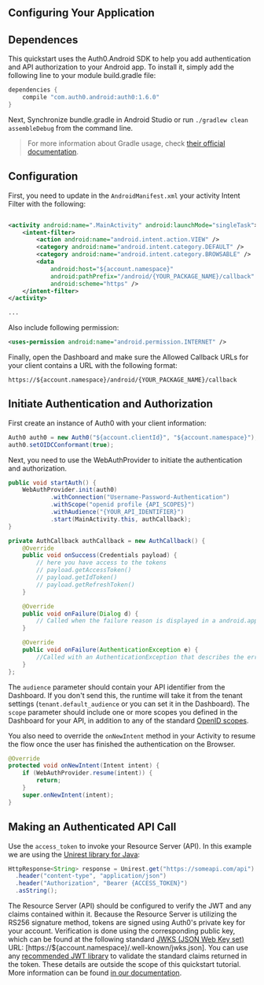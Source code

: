 ## Configuring Your Application

## Dependences

This quickstart uses the Auth0.Android SDK to help you add authentication and API authorization to your Android app. To install it, simply add the following line to your module build.gradle file:

```gradle
dependencies {
    compile "com.auth0.android:auth0:1.6.0"
}
```

Next, Synchronize bundle.gradle in Android Studio or run `./gradlew clean assembleDebug` from the command line.

> For more information about Gradle usage, check [their official documentation](http://tools.android.com/tech-docs/new-build-system/user-guide).


## Configuration

First, you need to update in the `AndroidManifest.xml` your activity Intent Filter with the following:

```xml

<activity android:name=".MainActivity" android:launchMode="singleTask">
    <intent-filter>
        <action android:name="android.intent.action.VIEW" />
        <category android:name="android.intent.category.DEFAULT" />
        <category android:name="android.intent.category.BROWSABLE" />
        <data
            android:host="${account.namespace}"
            android:pathPrefix="/android/{YOUR_PACKAGE_NAME}/callback"
            android:scheme="https" />
    </intent-filter>
</activity>

...
```

Also include following permission:

```xml
<uses-permission android:name="android.permission.INTERNET" />
```

Finally, open the Dashboard and make sure the Allowed Callback URLs for your client contains a URL with the following format:

`https://${account.namespace}/android/{YOUR_PACKAGE_NAME}/callback`

## Initiate Authentication and Authorization

First create an instance of Auth0 with your client information:

```java
Auth0 auth0 = new Auth0("${account.clientId}", "${account.namespace}");
auth0.setOIDCConformant(true);
```

Next, you need to use the WebAuthProvider to initiate the authentication and authorization.

```java
public void startAuth() {
    WebAuthProvider.init(auth0)
            .withConnection("Username-Password-Authentication")
            .withScope("openid profile {API_SCOPES}")
            .withAudience("{YOUR_API_IDENTIFIER}")
            .start(MainActivity.this, authCallback);
}

private AuthCallback authCallback = new AuthCallback() {
    @Override
    public void onSuccess(Credentials payload) {
        // here you have access to the tokens
        // payload.getAccessToken()
        // payload.getIdToken()
        // payload.getRefreshToken()
    }

    @Override
    public void onFailure(Dialog d) {
        // Called when the failure reason is displayed in a android.app.Dialog
    }

    @Override
    public void onFailure(AuthenticationException e) {
        //Called with an AuthenticationException that describes the error
    }
};
```

The `audience` parameter should contain your API identifier from the Dashboard. If you don't send this, the runtime will take it from the tenant settings (`tenant.default_audience` or you can set it in the Dashboard). The `scope` parameter should include one or more scopes you defined in the Dashboard for your API, in addition to any of the standard [OpenID scopes](https://auth0.com/docs/scopes).

You also need to override the `onNewIntent` method in your Activity to resume the flow once the user has finished the authentication on the Browser.

```java
@Override
protected void onNewIntent(Intent intent) {
    if (WebAuthProvider.resume(intent)) {
        return;
    }
    super.onNewIntent(intent);
}
```

## Making an Authenticated API Call

Use the `access_token` to invoke your Resource Server (API). In this example we are using the [Unirest library for Java](http://unirest.io/java.html):

```java
HttpResponse<String> response = Unirest.get("https://someapi.com/api")
  .header("content-type", "application/json")
  .header("Authorization", "Bearer {ACCESS_TOKEN}")
  .asString();
```

The Resource Server (API) should be configured to verify the JWT and any claims contained within it. Because the Resource Server is utilizing the RS256 signature method, tokens are signed using Auth0's private key for your account. Verification is done using the corresponding public key, which can be found at the following standard [JWKS (JSON Web Key set)](https://self-issued.info/docs/draft-ietf-jose-json-web-key.html) URL: [https://${account.namespace}/.well-known/jwks.json]. You can use any [recommended JWT library](https://jwt.io) to validate the standard claims returned in the token. These details are outside the scope of this quickstart tutorial. More information can be found [in our documentation](https://auth0.com/docs/api-auth/config/asking-for-access-tokens).
